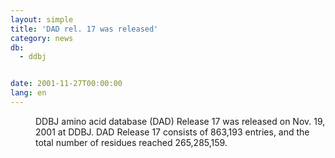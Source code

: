 ```yaml
---
layout: simple
title: 'DAD rel. 17 was released'
category: news
db:
  - ddbj


date: 2001-11-27T00:00:00
lang: en
---
```


<dd>DDBJ amino acid database (DAD) Release 17 was released on Nov. 19, 2001 at DDBJ. DAD Release 17 consists of 863,193 entries, and the total number of residues reached 265,285,159.</dd>
